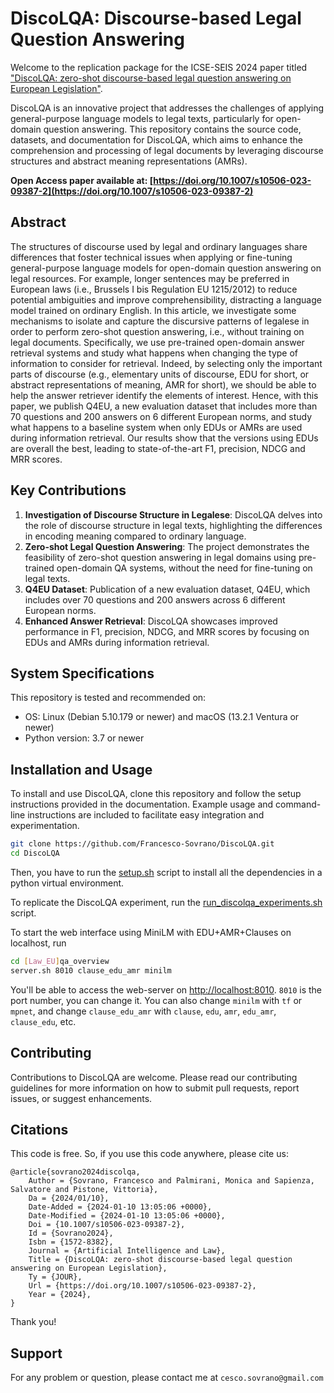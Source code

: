 # DiscoLQA: Discourse-based Legal Question Answering

Welcome to the replication package for the ICSE-SEIS 2024 paper titled ["DiscoLQA: zero-shot discourse-based legal question answering on European Legislation"](https://doi.org/10.1007/s10506-023-09387-2).

DiscoLQA is an innovative project that addresses the challenges of applying general-purpose language models to legal texts, particularly for open-domain question answering. This repository contains the source code, datasets, and documentation for DiscoLQA, which aims to enhance the comprehension and processing of legal documents by leveraging discourse structures and abstract meaning representations (AMRs).

**Open Access paper available at: [https://doi.org/10.1007/s10506-023-09387-2](https://doi.org/10.1007/s10506-023-09387-2)**

## Abstract
The structures of discourse used by legal and ordinary languages share differences that foster technical issues when applying or fine-tuning general-purpose language models for open-domain question answering on legal resources. For example, longer sentences may be preferred in European laws (i.e., Brussels I bis Regulation EU 1215/2012) to reduce potential ambiguities and improve comprehensibility, distracting a language model trained on ordinary English. In this article, we investigate some mechanisms to isolate and capture the discursive patterns of legalese in order to perform zero-shot question answering, i.e., without training on legal documents. Specifically, we use pre-trained open-domain answer retrieval systems and study what happens when changing the type of information to consider for retrieval. Indeed, by selecting only the important parts of discourse (e.g., elementary units of discourse, EDU for short, or abstract representations of meaning, AMR for short), we should be able to help the answer retriever identify the elements of interest. Hence, with this paper, we publish Q4EU, a new evaluation dataset that includes more than 70 questions and 200 answers on 6 different European norms, and study what happens to a baseline system when only EDUs or AMRs are used during information retrieval. Our results show that the versions using EDUs are overall the best, leading to state-of-the-art F1, precision, NDCG and MRR scores.

## Key Contributions
1. **Investigation of Discourse Structure in Legalese**: DiscoLQA delves into the role of discourse structure in legal texts, highlighting the differences in encoding meaning compared to ordinary language.
2. **Zero-shot Legal Question Answering**: The project demonstrates the feasibility of zero-shot question answering in legal domains using pre-trained open-domain QA systems, without the need for fine-tuning on legal texts.
3. **Q4EU Dataset**: Publication of a new evaluation dataset, Q4EU, which includes over 70 questions and 200 answers across 6 different European norms.
4. **Enhanced Answer Retrieval**: DiscoLQA showcases improved performance in F1, precision, NDCG, and MRR scores by focusing on EDUs and AMRs during information retrieval.

## System Specifications

This repository is tested and recommended on:

- OS: Linux (Debian 5.10.179 or newer) and macOS (13.2.1 Ventura or newer)
- Python version: 3.7 or newer

## Installation and Usage
To install and use DiscoLQA, clone this repository and follow the setup instructions provided in the documentation. Example usage and command-line instructions are included to facilitate easy integration and experimentation.

```bash
git clone https://github.com/Francesco-Sovrano/DiscoLQA.git
cd DiscoLQA
```

Then, you have to run the [setup.sh]([Law_EU]qa_overview/setup.sh) script to install all the dependencies in a python virtual environment.

To replicate the DiscoLQA experiment, run the [run_discolqa_experiments.sh]([Law_EU]qa_overview/run_discolqa_experiments.sh) script.

To start the web interface using MiniLM with EDU+AMR+Clauses on localhost, run 
```bash
cd [Law_EU]qa_overview
server.sh 8010 clause_edu_amr minilm
```
You'll be able to access the web-server on [http://localhost:8010](http://localhost:8010).
`8010` is the port number, you can change it.
You can also change `minilm` with `tf` or `mpnet`, and change `clause_edu_amr` with `clause`, `edu`, `amr`, `edu_amr`, `clause_edu`, etc.

## Contributing
Contributions to DiscoLQA are welcome. Please read our contributing guidelines for more information on how to submit pull requests, report issues, or suggest enhancements.

## Citations
This code is free. So, if you use this code anywhere, please cite us:
```
@article{sovrano2024discolqa,
	Author = {Sovrano, Francesco and Palmirani, Monica and Sapienza, Salvatore and Pistone, Vittoria},
	Da = {2024/01/10},
	Date-Added = {2024-01-10 13:05:06 +0000},
	Date-Modified = {2024-01-10 13:05:06 +0000},
	Doi = {10.1007/s10506-023-09387-2},
	Id = {Sovrano2024},
	Isbn = {1572-8382},
	Journal = {Artificial Intelligence and Law},
	Title = {DiscoLQA: zero-shot discourse-based legal question answering on European Legislation},
	Ty = {JOUR},
	Url = {https://doi.org/10.1007/s10506-023-09387-2},
	Year = {2024},
}
```

Thank you!

## Support

For any problem or question, please contact me at `cesco.sovrano@gmail.com`